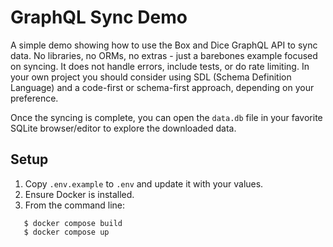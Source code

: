 # GraphQL Sync Demo

A simple demo showing how to use the Box and Dice GraphQL API to sync data.  No libraries, no ORMs, no extras - just a barebones example focused on syncing.  It does not handle errors, include tests, or do rate limiting. In your own project you should consider using SDL (Schema Definition Language) and a code-first or schema-first approach, depending on your preference.

Once the syncing is complete, you can open the `data.db` file in your  favorite SQLite browser/editor to explore the downloaded data.

## Setup

1. Copy `.env.example` to `.env` and update it with your values.
2. Ensure Docker is installed.
3. From the command line:
```
   $ docker compose build
   $ docker compose up
```
